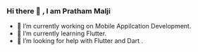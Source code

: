 ### Hi there 👋 , I am Pratham Malji

- 🔭 I’m currently working on Mobile Appilcation Development.
- 🌱 I’m currently learning Flutter.
- 🤔 I’m looking for help with Flutter and Dart .
<!--
**pratham3164/pratham3164** is a ✨ _special_ ✨ repository because its `README.md` (this file) appears on your GitHub profile.

Here are some ideas to get you started:


- 👯 I’m looking to collaborate on ...

- 💬 Ask me about ...
- 📫 How to reach me: ...
- 😄 Pronouns: He/His
- ⚡ Fun fact: ...
-->
